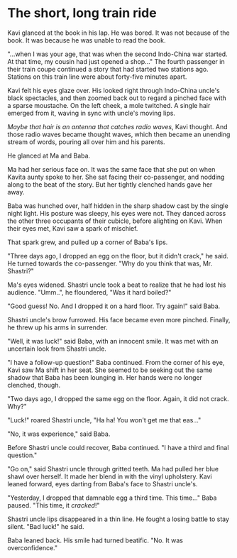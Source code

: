 # The short, long train ride

Kavi glanced at the book in his lap. He was bored. It was not because of the book. It was because he was unable to read the book.

"...when I was your age, that was when the second Indo-China war started. At that time, my cousin had just opened a shop..." The fourth passenger in their train coupe continued a story that had started two stations ago. Stations on this train line were about forty-five minutes apart.

Kavi felt his eyes glaze over. His looked right through Indo-China uncle's black spectacles, and then zoomed back out to regard a pinched face with a sparse moustache. On the left cheek, a mole twitched. A single hair emerged from it, waving in sync with uncle's moving lips.

_Maybe that hair is an antenna that catches radio waves_, Kavi thought. And those radio waves became thought waves, which then became an unending stream of words, pouring all over him and his parents.

He glanced at Ma and Baba.

Ma had her serious face on. It was the same face that she put on when Kavita aunty spoke to her. She sat facing their co-passenger, and nodding along to the beat of the story. But her tightly clenched hands gave her away.

Baba was hunched over, half hidden in the sharp shadow cast by the single night light. His posture was sleepy, his eyes were not. They danced across the other three occupants of their cubicle, before alighting on Kavi. When their eyes met, Kavi saw a spark of mischief.

That spark grew, and pulled up a corner of Baba's lips.

"Three days ago, I dropped an egg on the floor, but it didn't crack," he said. He turned towards the co-passenger. "Why do you think that was, Mr. Shastri?"

Ma's eyes widened. Shastri uncle took a beat to realize that he had lost his audience. "Umm..", he floundered, "Was it hard boiled?"

"Good guess! No. And I dropped it on a hard floor. Try again!" said Baba.

Shastri uncle's brow furrowed. His face became even more pinched. Finally, he threw up his arms in surrender.

"Well, it was luck!" said Baba, with an innocent smile. It was met with an uncertain look from Shastri uncle.

"I have a follow-up question!" Baba continued. From the corner of his eye, Kavi saw Ma shift in her seat. She seemed to be seeking out the same shadow that Baba has been lounging in. Her hands were no longer clenched, though.

"Two days ago, I dropped the same egg on the floor. Again, it did not crack. Why?"

"Luck!" roared Shastri uncle, "Ha ha! You won't get me that eas..."

"No, it was experience," said Baba.

Before Shastri uncle could recover, Baba continued. "I have a third and final question."

"Go on," said Shastri uncle through gritted teeth. Ma had pulled her blue shawl over herself. It made her blend in with the vinyl upholstery. Kavi leaned forward, eyes darting from Baba's face to Shastri uncle's.

"Yesterday, I dropped that damnable egg a third time. This time..." Baba paused. "This time, it _cracked_!"

Shastri uncle lips disappeared in a thin line. He fought a losing battle to stay silent. "Bad luck!" he said.

Baba leaned back. His smile had turned beatific. "No. It was overconfidence."
